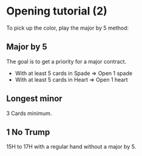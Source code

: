 # Opening tutorial (2)

To pick up the color, play the major by 5 method:

## Major by 5
The goal is to get a priority for a major contract.
* With at least 5 cards in Spade => Open 1 spade  
* With at least 5 cards in Heart => Open 1 heart

## Longest minor
3 Cards minimum.

## 1 No Trump
15H to 17H with a regular hand without a major by 5.

